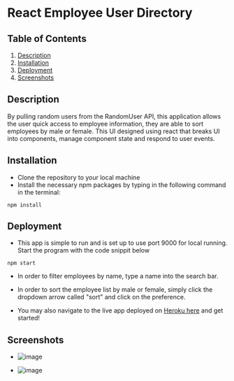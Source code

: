 # React Employee User Directory 

## Table of Contents

1. [Description](#Description)
2. [Installation](#Installation)
3. [Deployment](#Deployment)
4. [Screenshots](#Screenshots)


## Description

By pulling random users from the RandomUser API, this application allows the user quick access to employee information, they are able to sort employees by male or female. This UI designed using react that breaks UI into components, manage component state and respond to user events. 


## Installation 

* Clone the repository to your local machine
* Install the necessary npm packages by typing in the following command in the terminal:

```
npm install
```

## Deployment 

* This app is simple to run and is set up to use port 9000 for local running. Start the program with the code snippit below

```
npm start 
```

* In order to filter employees by name, type a name into the search bar.
* In order to sort the employee list by male or female, simply click the dropdown arrow called "sort" and click on the preference.

* You may also navigate to the live app deployed on [Heroku here](https://blooming-journey-90486.herokuapp.com/) and get started! 

## Screenshots

* ![image]()

* ![image]()
